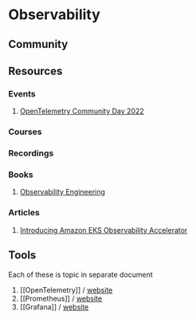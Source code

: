 # Observability

## Community

## Resources

### Events
1. [OpenTelemetry Community Day 2022](https://events.linuxfoundation.org/open-telemetry-community-day/)

### Courses

### Recordings


### Books

1. [Observability Engineering](https://learning-oreilly-com.ezproxy.spl.org/library/view/observability-engineering/9781492076438/)


### Articles
1. [Introducing Amazon EKS Observability Accelerator](https://aws.amazon.com/blogs/mt/introducing-amazon-eks-observability-accelerator)



## Tools
Each of these is topic in separate document
1. [[OpenTelemetry]] / [website](https://opentelemetry.io/)
2. [[Prometheus]] / [website](https://prometheus.io/)
3. [[Grafana]] / [website](https://grafana.com/)
